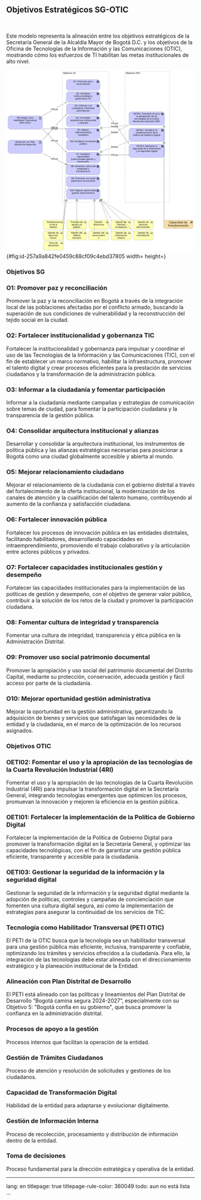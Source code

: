 
## Objetivos Estratégicos SG-OTIC

> 

<br>

Este modelo representa la alineación entre los objetivos estratégicos de la Secretaría General de la Alcaldía Mayor de Bogotá D.C. y los objetivos de la Oficina de Tecnologías de la Información y las Comunicaciones (OTIC), mostrando cómo los esfuerzos de TI habilitan las metas institucionales de alto nivel.

![06.BMM. Objetivos Estrategicos SG-OTIC. _Fuente: Propuesta servicios de ingeniería y evaluación de arquitectura $APP $CLIENTE (2025)_](images/06.BMM.ObjetivosEstrategicosSG-OTIC.png){#fig:id-257a9a842fe0459c88cf09c4ebd37805 width= height=}

### Objetivos SG

### O1: Promover paz y reconciliación
Promover la paz y la reconciliación en Bogotá a través de la integración local de las poblaciones afectadas por el conflicto armado, buscando la superación de sus condiciones de vulnerabilidad y la reconstrucción del tejido social en la ciudad.
### O2: Fortalecer institucionalidad y gobernanza TIC
Fortalecer la institucionalidad y gobernanza para impulsar y coordinar el uso de las Tecnologías de la Información y las Comunicaciones (TIC), con el fin de establecer un marco normativo, habilitar la infraestructura, promover el talento digital y crear procesos eficientes para la prestación de servicios ciudadanos y la transformación de la administración pública.
### O3: Informar a la ciudadanía y fomentar participación
Informar a la ciudadanía mediante campañas y estrategias de comunicación sobre temas de ciudad, para fomentar la participación ciudadana y la transparencia de la gestión pública.
### O4: Consolidar arquitectura institucional y alianzas
Desarrollar y consolidar la arquitectura institucional, los instrumentos de política pública y las alianzas estratégicas necesarias para posicionar a Bogotá como una ciudad globalmente accesible y abierta al mundo.
### O5: Mejorar relacionamiento ciudadano
Mejorar el relacionamiento de la ciudadanía con el gobierno distrital a través del fortalecimiento de la oferta institucional, la modernización de los canales de atención y la cualificación del talento humano, contribuyendo al aumento de la confianza y satisfacción ciudadana.
### O6: Fortalecer innovación pública
Fortalecer los procesos de innovación pública en las entidades distritales, facilitando habilitadores, desarrollando capacidades en intraemprendimiento, promoviendo el trabajo colaborativo y la articulación entre actores públicos y privados.
### O7: Fortalecer capacidades institucionales gestión y desempeño
Fortalecer las capacidades institucionales para la implementación de las políticas de gestión y desempeño, con el objetivo de generar valor público, contribuir a la solución de los retos de la ciudad y promover la participación ciudadana.
### O8: Fomentar cultura de integridad y transparencia
Fomentar una cultura de integridad, transparencia y ética pública en la Administración Distrital.
### O9: Promover uso social patrimonio documental
Promover la apropiación y uso social del patrimonio documental del Distrito Capital, mediante su protección, conservación, adecuada gestión y fácil acceso por parte de la ciudadanía.
### O10: Mejorar oportunidad gestión administrativa
Mejorar la oportunidad en la gestión administrativa, garantizando la adquisición de bienes y servicios que satisfagan las necesidades de la entidad y la ciudadanía, en el marco de la optimización de los recursos asignados.
### Objetivos OTIC

### OETI02: Fomentar el uso y la apropiación de las tecnologías de la Cuarta Revolución Industrial (4RI) 
Fomentar el uso y la apropiación de las tecnologías de la Cuarta Revolución Industrial (4RI) para impulsar la transformación digital en la Secretaría General, integrando tecnologías emergentes que optimicen los procesos, promuevan la innovación y mejoren la eficiencia en la gestión pública.
### OETI01: Fortalecer la implementación de la Política de Gobierno Digital
Fortalecer la implementación de la Política de Gobierno Digital para promover la transformación digital en la Secretaría General, y optimizar las capacidades tecnológicas, con el fin de garantizar una gestión pública eficiente, transparente y accesible para la ciudadanía.
### OETI03: Gestionar la seguridad de la información y la seguridad digital
Gestionar la seguridad de la información y la seguridad digital mediante la adopción de políticas, controles y campañas de concienciación que fomenten una cultura digital segura, así como la implementación de estrategias para asegurar la continuidad de los servicios de TIC.
### Tecnología como Habilitador Transversal (PETI OTIC)
El PETI de la OTIC busca que la tecnología sea un habilitador transversal para una gestión pública más eficiente, inclusiva, transparente y confiable, optimizando los trámites y servicios ofrecidos a la ciudadanía. Para ello, la integración de las tecnologías debe estar alineada con el direccionamiento estratégico y la planeación institucional de la Entidad.
### Alineación con Plan Distrital de Desarrollo
El PETI está alineado con las políticas y lineamientos del Plan Distrital de Desarrollo “Bogotá camina segura 2024-2027”, especialmente con su Objetivo 5: "Bogotá confía en su gobierno", que busca promover la confianza en la administración distrital.
### Procesos de apoyo a la gestión
Procesos internos que facilitan la operación de la entidad.
### Gestión de Trámites Ciudadanos
Proceso de atención y resolución de solicitudes y gestiones de los ciudadanos.
### Capacidad de Transformación Digital
Habilidad de la entidad para adaptarse y evolucionar digitalmente.
### Gestión de Información Interna
Proceso de recolección, procesamiento y distribución de información dentro de la entidad.
### Toma de decisiones
Proceso fundamental para la dirección estratégica y operativa de la entidad.





---
lang: en
titlepage: true
titlepage-rule-color: 360049
todo: aun no está lista
...

